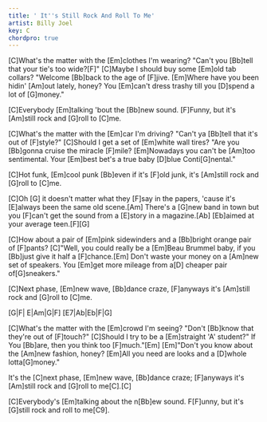 ```yaml
---
title: ' It''s Still Rock And Roll To Me'
artist: Billy Joel
key: C
chordpro: true
---
```

[C]What's the matter with the [Em]clothes I'm wearing?
"Can't you [Bb]tell that your tie's too wide?[F]"
[C]Maybe I should buy some [Em]old tab collars?
"Welcome [Bb]back to the age of [F]jive.
[Em]Where have you been hidin' [Am]out lately, honey?
You [Em]can't dress trashy till you [D]spend a lot of [G]money."

[C]Everybody [Em]talking 'bout the [Bb]new sound.
[F]Funny, but it's [Am]still rock and [G]roll to [C]me.

[C]What's the matter with the [Em]car I'm driving?
"Can't ya [Bb]tell that it's out of [F]style?"
[C]Should I get a set of [Em]white wall tires?
"Are you [Bb]gonna cruise the miracle [F]mile?
[Em]Nowadays you can't be [Am]too sentimental.
Your [Em]best bet's a true baby [D]blue Conti[G]nental."


[C]Hot funk, [Em]cool punk [Bb]even if it's [F]old junk,
it's [Am]still rock and [G]roll to [C]me.


[C]Oh   [G] it doesn't matter what they [F]say in the papers,
'cause it's [E]always been the same old scene.[Am]
There's a [G]new band in town but you [F]can't get the sound
from a [E]story in a magazine.[Ab]
[Eb]aimed at your average teen.[F][G]


[C]How about a pair of [Em]pink sidewinders
and a [Bb]bright orange pair of [F]pants?
[C]"Well, you could really be a [Em]Beau Brummel baby,
if you [Bb]just give it half a [F]chance.[Em]
Don't waste your money on a [Am]new set of speakers.
You [Em]get more mileage from a[D] cheaper pair of[G]sneakers."

[C]Next phase, [Em]new wave, [Bb]dance craze, [F]anyways
it's [Am]still rock and [G]roll to [C]me.

[G|F| E|Am|G|F]
[E7|Ab|Eb|F|G]


[C]What's the matter with the [Em]crowd I'm seeing?
"Don't [Bb]know that they're out of [F]touch?"
[C]Should I try to be a [Em]straight 'A' student?"
If You [Bb]are, then you think too [F]much."[Em]
[Em]"Don't you know about the [Am]new fashion, honey?
[Em]All you need are looks and a [D]whole lotta[G]money."


It's the [C]next phase, [Em]new wave, [Bb]dance craze; [F]anyways
it's [Am]still rock and [G]roll to me[C].[C]

[C]Everybody's [Em]talking about the n[Bb]ew sound.
F[F]unny, but it's [G]still rock and roll to me[C9].
